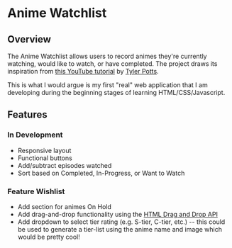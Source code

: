 # Anime Watchlist 

## Overview

The Anime Watchlist allows users to record animes they're currently watching, would like to watch, or have completed. The project draws its inspiration from [this YouTube tutorial](https://www.youtube.com/watch?v=yf7ShkmaNNE) by [Tyler Potts](https://www.youtube.com/@TylerPotts). 

This is what I would argue is my first "real" web application that I am developing during the beginning stages of learning HTML/CSS/Javascript.

## Features

### In Development
* Responsive layout
* Functional buttons
* Add/subtract episodes watched
* Sort based on Completed, In-Progress, or Want to Watch

### Feature Wishlist
* Add section for animes On Hold
* Add drag-and-drop functionality using the [HTML Drag and Drop API](https://developer.mozilla.org/en-US/docs/Web/API/HTML_Drag_and_Drop_API)
* Add dropdown to select tier rating (e.g. S-tier, C-tier, etc.) -- this could be used to generate a tier-list using the anime name and image which would be pretty cool!
